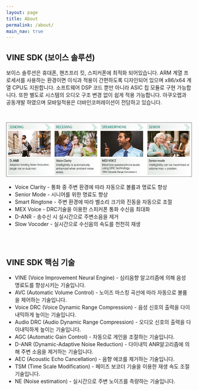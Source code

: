 ```yaml
---
layout: page
title: About
permalink: /about/
main_nav: true
---
```


## VINE SDK (보이스 솔루션)

보이스 솔루션은 휴대폰, 핸즈프리 킷, 스피커폰에 최적화 되어있습니다. ARM 계열 프로세서를 사용하는 환경이면 이식과 적용이 간편하도록 디자인되어 있으며 x86/x64 계열 CPU도 지원합니다. 소프트웨어 DSP 코드 뿐만 아니라 ASIC 칩 모듈로 구현 가능합니다. 또한 별도로 시스템의 오디오 구조 변경 없이 쉽게 적용 가능합니다. 아쿠오랩과 공동개발 하였으며 모바일적용은 더바인코퍼레이션이 전담하고 있습니다.

<br/>

![solution img](/assets/akouolab_solution_img.png)

* Voice Clarity - 통화 중 주변 환경에 따라 자동으로 볼륨과 명료도 향상
* Senior Mode - 시니어를 위한 명료도 향상
* Smart Ringtone - 주변 환경에 따라 벨소리 크기와 진동을 자동으로 조절
* MEX Voice - DRC기술을 이용한 스피커폰 통화 수신음 최대화
* D-ANR - 송수신 시 실시간으로 주변소음을 제거
* Slow Vocoder - 실시간으로 수신음의 속도를 천천히 재생

<br/>
<br/>

## VINE SDK 핵심 기술
* VINE (Voice Improvement Neural Engine) - 심리음향 알고리즘에 의해 음성 명료도를 향상시키는 기술입니다.
* AVC (Automatic Volume Control) - 노이즈 마스킹 곡선에 따라 자동으로 볼륨을 제어하는 기술입니다.
* Voice DRC (Voice Dynamic Range Compression) - 음성 신호의 출력을 다이내믹하게 높이는 기술입니다.
* Audio DRC (Audio Dynamic Range Compression) - 오디오 신호의 출력을 다이내믹하게 높이는 기술입니다.
* AGC (Automatic Gain Control) - 자동으로 게인을 조절하는 기술입니다.
* D-ANR (Dynamic-Adaptive Noise Reduction) - 다이내믹 ANR알고리즘에 의해 주변 소음을 제거하는 기술입니다.
* AEC (Acoustic Echo Cancellation) - 음향 에코를 제거하는 기술입니다.
* TSM (Time Scale Modification) - 페이즈 보코더 기술을 이용한 재생 속도 조절 기술입니다.
* NE (Noise estimation) - 실시간으로 주변 노이즈를 측량하는 기술입니다.